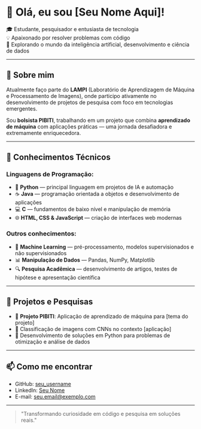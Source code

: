 # 👋 Olá, eu sou [Seu Nome Aqui]!

🎓 Estudante, pesquisador e entusiasta de tecnologia  
💡 Apaixonado por resolver problemas com código  
🚀 Explorando o mundo da inteligência artificial, desenvolvimento e ciência de dados

---

## 🌱 Sobre mim

Atualmente faço parte do **LAMPI** (Laboratório de Aprendizagem de Máquina e Processamento de Imagens), onde participo ativamente no desenvolvimento de projetos de pesquisa com foco em tecnologias emergentes.

Sou **bolsista PIBITI**, trabalhando em um projeto que combina **aprendizado de máquina** com aplicações práticas — uma jornada desafiadora e extremamente enriquecedora.

---

## 🧠 Conhecimentos Técnicos

### Linguagens de Programação:
- 🐍 **Python** — principal linguagem em projetos de IA e automação
- ☕ **Java** — programação orientada a objetos e desenvolvimento de aplicações
- 💻 **C** — fundamentos de baixo nível e manipulação de memória
- 🌐 **HTML, CSS & JavaScript** — criação de interfaces web modernas

### Outros conhecimentos:
- 🤖 **Machine Learning** — pré-processamento, modelos supervisionados e não supervisionados
- 📊 **Manipulação de Dados** — Pandas, NumPy, Matplotlib
- 🔍 **Pesquisa Acadêmica** — desenvolvimento de artigos, testes de hipótese e apresentação científica

---

## 🧪 Projetos e Pesquisas

- 🔬 **Projeto PIBITI**: Aplicação de aprendizado de máquina para [tema do projeto]  
- 📸 Classificação de imagens com CNNs no contexto [aplicação]  
- 🧩 Desenvolvimento de soluções em Python para problemas de otimização e análise de dados

---

## 📫 Como me encontrar

- GitHub: [seu_username](https://github.com/seu_username)
- LinkedIn: [Seu Nome](https://www.linkedin.com/in/seu-perfil)
- E-mail: seu.email@exemplo.com

---

> "Transformando curiosidade em código e pesquisa em soluções reais."


